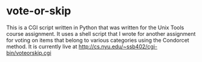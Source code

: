 vote-or-skip
============

This is a CGI script written in Python that was written for the Unix Tools course assignment. It uses a shell script that I wrote for another assignment for voting on items that belong to various categories using the Condorcet method. It is currently live at http://cs.nyu.edu/~ssb402/cgi-bin/voteorskip.cgi
